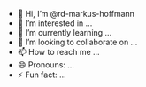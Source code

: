 - 👋 Hi, I’m @rd-markus-hoffmann
- 👀 I’m interested in ...
- 🌱 I’m currently learning ...
- 💞️ I’m looking to collaborate on ...
- 📫 How to reach me ...
- 😄 Pronouns: ...
- ⚡ Fun fact: ...

<!---
rd-markus-hoffmann/rd-markus-hoffmann is a ✨ special ✨ repository because its `README.md` (this file) appears on your GitHub profile.
You can click the Preview link to take a look at your changes.
--->
